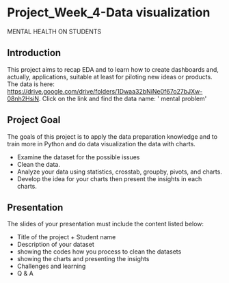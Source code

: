 # Project_Week_4-Data visualization
MENTAL HEALTH ON STUDENTS
## Introduction
This project aims to recap EDA and to learn how to create dashboards and, actually, applications, suitable at least for piloting new ideas or products.
The data is here: https://drive.google.com/drive/folders/1Dwaa32bNiNe0f67o27bJXw-08nh2HsiN. Click on the link and find the data name: ' mental problem'
## Project Goal
The goals of this project is to apply the data preparation knowledge and to train more in  Python  and do data visualization the data with charts.
* Examine the dataset for the possible issues
* Clean the data. 
* Analyze your data using statistics, crosstab, groupby, pivots, and charts.
* Develop the idea for your charts then present the insights in each charts.
## Presentation
The slides of your presentation must include the content listed below:
- Title of the project + Student name
- Description of your dataset
- showing the codes how you process to clean the datasets
- showing the charts and presenting the insights
- Challenges and learning
- Q & A
